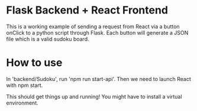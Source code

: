 # Flask Backend + React Frontend

This is a working example of sending a request from React via a button onClick to a python script through Flask.  Each button will generate a JSON file which is a valid sudoku board.

# How to use

In 'backend/Sudoku', run 'npm run start-api'.  Then we need to launch React with npm start.

This should get things up and running!  You might have to install a virtual environment.